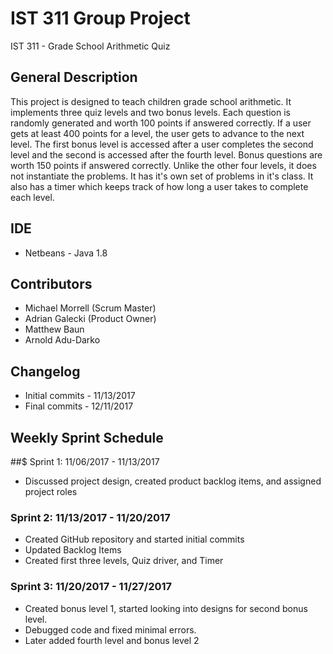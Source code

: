 # IST 311 Group Project
IST 311 - Grade School Arithmetic Quiz


## General Description
This project is designed to teach children grade school arithmetic. It implements three quiz levels and two bonus levels. Each question is randomly generated and worth 100 points if answered correctly. If a user gets at least 400 points for a level, the user gets to advance to the next level. The first bonus level is accessed after a user completes the second level and the second is accessed after the fourth level. Bonus questions are worth 150 points if answered correctly. Unlike the other four levels, it does not instantiate the problems. It has it's own set of problems in it's class. It also has a timer which keeps track of how long a user takes to complete each level.

## IDE 
* Netbeans - Java 1.8

## Contributors
* Michael Morrell (Scrum Master)
* Adrian Galecki (Product Owner)
* Matthew Baun
* Arnold Adu-Darko

## Changelog
* Initial commits - 11/13/2017
* Final commits - 12/11/2017

## Weekly Sprint Schedule
##$ Sprint 1: 11/06/2017 - 11/13/2017
* Discussed project design, created product backlog items, and assigned project roles

### Sprint 2: 11/13/2017 - 11/20/2017
* Created GitHub repository and started initial commits
* Updated Backlog Items
* Created first three levels, Quiz driver, and Timer

### Sprint 3: 11/20/2017 - 11/27/2017
* Created bonus level 1, started looking into designs for second bonus level.
* Debugged code and fixed minimal errors.
* Later added fourth level and bonus level 2

